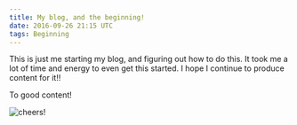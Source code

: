 ```yaml
---
title: My blog, and the beginning!
date: 2016-09-26 21:15 UTC
tags: Beginning
---
```


This is just me starting my blog, and figuring out how to do this. It took me a lot of time and energy to even
get this started. I hope I continue to produce content for it!!

To good content!

![cheers!](http://i.giphy.com/n95c3anASCaGY.gif)